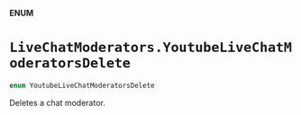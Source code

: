 **ENUM**

# `LiveChatModerators.YoutubeLiveChatModeratorsDelete`

```swift
enum YoutubeLiveChatModeratorsDelete
```

Deletes a chat moderator.
